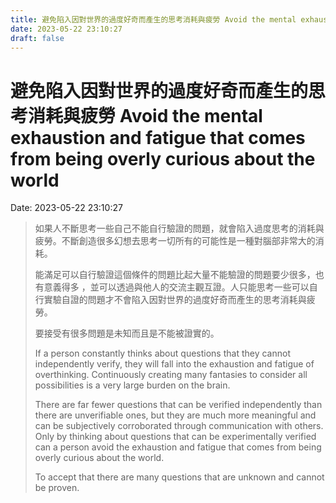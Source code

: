```yaml
---
title: 避免陷入因對世界的過度好奇而產生的思考消耗與疲勞 Avoid the mental exhaustion and fatigue that comes from being overly curious about the world 
date: 2023-05-22 23:10:27 
draft: false
---
```

# 避免陷入因對世界的過度好奇而產生的思考消耗與疲勞 Avoid the mental exhaustion and fatigue that comes from being overly curious about the world
Date: 2023-05-22 23:10:27

<!-- wp:quote -->
<blockquote class="wp-block-quote"><!-- wp:paragraph -->
<p>如果人不斷思考一些自己不能自行驗證的問題，就會陷入過度思考的消耗與疲勞。不斷創造很多幻想去思考一切所有的可能性是一種對腦部非常大的消耗。</p>
<!-- /wp:paragraph -->

<!-- wp:paragraph -->
<p>能滿足可以自行驗證這個條件的問題比起大量不能驗證的問題要少很多，也有意義得多 ，並可以透過與他人的交流主觀互證。人只能思考一些可以自行實驗自證的問題才不會陷入因對世界的過度好奇而產生的思考消耗與疲勞。</p>
<!-- /wp:paragraph -->

<!-- wp:paragraph -->
<p>要接受有很多問題是未知而且是不能被證實的。</p>
<!-- /wp:paragraph -->

<!-- wp:paragraph -->
<p>If a person constantly thinks about questions that they cannot independently verify, they will fall into the exhaustion and fatigue of overthinking. Continuously creating many fantasies to consider all possibilities is a very large burden on the brain.</p>
<!-- /wp:paragraph -->

<!-- wp:paragraph -->
<p>There are far fewer questions that can be verified independently than there are unverifiable ones, but they are much more meaningful and can be subjectively corroborated through communication with others. Only by thinking about questions that can be experimentally verified can a person avoid the exhaustion and fatigue that comes from being overly curious about the world.</p>
<!-- /wp:paragraph -->

<!-- wp:paragraph -->
<p>To accept that there are many questions that are unknown and cannot be proven.</p>
<!-- /wp:paragraph --></blockquote>
<!-- /wp:quote -->
